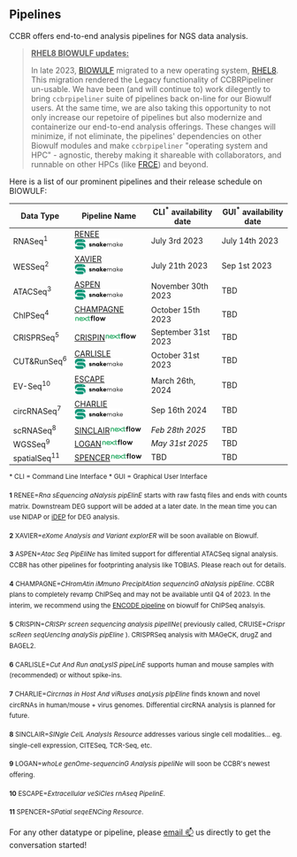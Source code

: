 
## Pipelines

CCBR offers end-to-end analysis pipelines for NGS data analysis.

> <b><ins>RHEL8 BIOWULF updates:</ins></b>
> 
> In late 2023, [BIOWULF](https://hpc.nih.gov) migrated to a new operating system, [RHEL8](https://hpc.nih.gov/docs/rhel8.html). This migration rendered the Legacy functionality of CCBRPipeliner un-usable. We have been (and will continue to) work dilegently  to bring `ccbrpipeliner` suite of pipelines back on-line for our Biowulf users. At the same time, we are also taking this opportunity to not only increase our repetoire of pipelines but also modernize and containerize our end-to-end analysis offerings. These changes will minimize, if not eliminate, the pipelines' dependencies on other Biowulf modules and make `ccbrpipeliner` "operating system and HPC" - agnostic, thereby making it shareable with collaborators, and runnable on other HPCs (like [FRCE](https://ncifrederick.cancer.gov/staff/frce/welcome)) and beyond.
> 
Here is a list of our prominent pipelines and their release schedule on BIOWULF:
 
| Data Type | Pipeline Name | CLI<sup>*</sup> availability date | GUI<sup>*</sup> availability date |
| --- | --- | --- |--- |
| RNASeq<sup>1</sup> | [RENEE](https://github.com/CCBR/RENEE)![snakemake](https://raw.githubusercontent.com/CCBR/.github/main/img/snakemake-small-v2.svg) | July 3rd 2023 | July 14th 2023 |
| WESSeq<sup>2</sup> | [XAVIER](https://github.com/CCBR/XAVIER)![snakemake](https://raw.githubusercontent.com/CCBR/.github/main/img/snakemake-small-v2.svg) | July 21th 2023 | Sep 1st 2023 |
| ATACSeq<sup>3</sup> | [ASPEN](https://github.com/CCBR/ASPEN)![snakemake](https://raw.githubusercontent.com/CCBR/.github/main/img/snakemake-small-v2.svg) | November 30th 2023 | TBD |
| ChIPSeq<sup>4</sup> | [CHAMPAGNE](https://github.com/CCBR/CHAMPAGNE)![nextflow](https://raw.githubusercontent.com/CCBR/.github/main/img/nextflow-small-v2.svg) | October 15th 2023 | TBD |
| CRISPRSeq<sup>5</sup> | [CRISPIN](https://github.com/CCBR/CRISPIN)![nextflow](https://raw.githubusercontent.com/CCBR/.github/main/img/nextflow-small-v2.svg) | September 31st 2023 | TBD |
| CUT&RunSeq<sup>6</sup> | [CARLISLE](https://github.com/CCBR/CARLISLE)![snakemake](https://raw.githubusercontent.com/CCBR/.github/main/img/snakemake-small-v2.svg) | October 31st 2023 | TBD |
| EV-Seq<sup>10</sup> | [ESCAPE](https://github.com/CCBR/ESCAPE)![snakemake](https://raw.githubusercontent.com/CCBR/.github/main/img/snakemake-small-v2.svg) | March 26th, 2024 | TBD |
| circRNASeq<sup>7</sup> | [CHARLIE](https://github.com/CCBR/CHARLIE)![snakemake](https://raw.githubusercontent.com/CCBR/.github/main/img/snakemake-small-v2.svg) | Sep 16th 2024 | TBD |
| scRNASeq<sup>8</sup> | [SINCLAIR](https://github.com/CCBR/SINCLAIR)![nextflow](https://raw.githubusercontent.com/CCBR/.github/main/img/nextflow-small-v2.svg) | _Feb 28th 2025_ | TBD |
| WGSSeq<sup>9</sup> | [LOGAN](https://github.com/CCBR/LOGAN)![nextflow](https://raw.githubusercontent.com/CCBR/.github/main/img/nextflow-small-v2.svg) | _May 31st 2025_ | TBD |
| spatialSeq<sup>11</sup> | [SPENCER](https://github.com/CCBR/SPENCER)![nextflow](https://raw.githubusercontent.com/CCBR/.github/main/img/nextflow-small-v2.svg) | TBD | TBD |

<sup>* CLI = Command Line Interface </sup>
<sup>* GUI = Graphical User Interface </sup>

<sup> **1** RENEE=_Rna sEquencing aNalysis pipElinE_ starts with raw fastq files and ends with counts matrix. Downstream DEG support will be added at a later date. In the mean time you can use NIDAP or [iDEP](http://bioinformatics.sdstate.edu/idep96/) for DEG analysis.</sup>

<sup> **2** XAVIER=_eXome Analysis and Variant explorER_ will be soon available on Biowulf.</sup>

<sup> **3** ASPEN=_Atac Seq PipEliNe_ has limited support for differential ATACSeq signal analysis. CCBR has other pipelines for footprinting analysis like TOBIAS. Please reach out for details.</sup>

<sup> **4** CHAMPAGNE=_CHromAtin iMmuno PrecipitAtion sequencinG aNalysis pipEline_. CCBR plans to completely revamp ChIPSeq and may not be available until Q4 of 2023. In the interim, we recommend using the [ENCODE pipeline](https://hpc.nih.gov/apps/chipseq_pipeline.html) on biowulf for ChIPSeq analsyis.</sup>

<sup> **5** CRISPIN=_CRISPr screen sequencing analysis pipelINe_( previously called, CRUISE=_Crispr scReen seqUencIng analySis pipEline_ ). CRISPRSeq analysis with MAGeCK, drugZ and BAGEL2. </sup>

<sup> **6** CARLISLE=_Cut And Run anaLysIS pipeLinE_ supports human and mouse samples with (recommended) or without spike-ins.</sup>

<sup> **7** CHARLIE=_Circrnas in Host And viRuses anaLysis pIpEline_ finds known and novel circRNAs in human/mouse + virus genomes. Differential circRNA analysis is planned for future.</sup>

<sup> **8** SINCLAIR=_SINgle CelL AnalysIs Resource_ addresses various single cell modalities... eg. single-cell expression, CITESeq, TCR-Seq, etc.</sup>

<sup> **9** LOGAN=_whoLe genOme-sequencinG Analysis pipeliNe_ will soon be CCBR's newest offering.</sup>

<sup> **10** ESCAPE=_Extracellular veSiCles rnAseq PipelinE_.</sup>

<sup> **11** SPENCER=_SPatial seqeENCing Resource_.</sup>

For any other datatype or pipeline, please [email :mailbox:](mailto:ccbr_pipeliner@mail.nih.gov) us directly to get the conversation started! 
